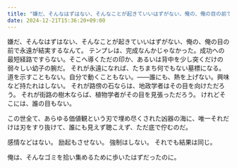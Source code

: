 ```yaml
---
title: "嫌だ、そんなはずはない、そんなことが起きていいはずがない、俺の、俺の目の前で永遠が結実するなんて。"
date: 2024-12-21T15:36:20+09:00
---
```

嫌だ、そんなはずはない、そんなことが起きていいはずがない、俺の、俺の目の前で永遠が結実するなんて。
テンプレは、完成なんかじゃなかった。成功への最短経路ですらない。そこへ導くただの印か、あるいは背中を少し突くだけの弱々しい幼子の腕だ。
それが永遠になれば、たちまち何でもない墓標になる。
道を示すこともない。自分で動くこともない。――誰にも、熱を上げない。興味など持たれはしない。
それが路傍の石ならは、地政学者はその目を向けただろう。
それが街路の樹木ならば、植物学者がその目を見張っただろう。
けれどそこには、誰の目もない。

この世全て、あらゆる価値観という刃で埋め尽くされた凶器の海に、唯一それだけは刃をすり抜けて、誰にも見えず聴こえず、ただ底で佇むのだ。

感情などはない。
励起もさせない。
強制はしない。
それでも結果は同じ。

俺は、そんなゴミを拾い集めるために歩いたはずだったのに。
